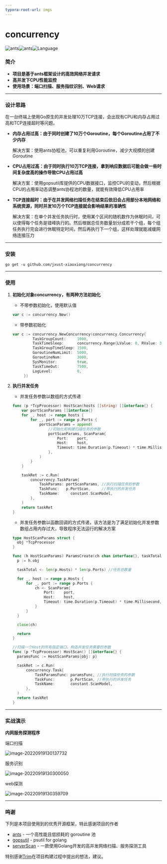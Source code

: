 ```yaml
---
typora-root-url: imgs
---
```


# concurrency
![ants](https://img.shields.io/static/v1?label=ants&message=v2.5.0&color=blue)![ants](https://img.shields.io/static/v1?label=gopsutil&message=v3.22.8&color=blue)![Language](https://img.shields.io/badge/language-Go-green) 

### 简介

- **项目是基于ants框架设计的高效网络并发请求**
- **高并发下CPU性能监控**
- **使用场景：端口扫描、服务指纹识别、Web请求**

---

### **设计思路**

在一台终端上使用Go原生的并发处理10万TCP连接，会出现有CPU和内存占用过高和TCP连接超时等问题。

- **内存占用过高：由于同时创建了10万个Goroutine，每个Goroutine占用了不少内存**

  解决方案：使用ants协程池，可以重复利用Goroutine，减少大规模的创建Goroutine

- **CPU占用过高：由于同时执行10万TCP连接，拿到响应数据后可能会做一些时间复杂度高的操作导致CPU占用过高**

  解决方案：使用gopsutil库提供的CPU数据接口，监控CPU的变动，然后根据CPU的占用率动态调整ants协程池的数量，就能有效降低CPU占用率

- **TCP连接超时：由于在并发网络扫描任务在结束后依旧会占用部分本地网络和系统资源，同时并发10万个TCP连接就会影响结果的准确性**

  解决方案：在单个并发任务执行时，使用某个区间的随机数作为休眠时间，可以使得每个任务是错峰执行的。然后根据总任务数量划分成若干个组，每个组任务执行完会进行休眠特定时间，然后再执行下一个组，这样处理就能减缓网络连接压力

---

### 安装

```
go get -u github.com/jxust-xiaoxiong/concurrency
```

---

### 使用

1. **初始化对象concurrency，有两种方法初始化**

   - 不带参数初始化，使用默认值

   ```go
   var c := concurrency.New()
   ```

   - 带参数初始化

   ```go
   var c := concurrency.NewConcurrency(concurrency.Concurrency{
   			TaskGroupCount:     1000,
   			TaskTimeSleep:      concurrency.Range{LValue: 0, RValue: 300},
   			TaskGroupTimeSleep: 1500,
   			GoroutineNumLimit:  5000,
   			GoroutineNum:       3000,
   			SysMonitor:         true,
   			TaskTimeOut:        7500,
   			LogLevel:           0,
   		})
   ```

2. **执行并发任务**

      - 并发任务参数以数组的方式传递

      ```go
      func (p *TcpProcessor) HostScan(hosts []string) []interface{} {
          var portScanParams []interface{}
          for _, host := range hosts {
              for _, port := range p.Ports {
                  portScanParams = append(
                      //初始化和构建扫描任务的参数
                      portScanParams, ScanParam{
                          Port:    port,
                          Host:    host,
                          Timeout: time.Duration(p.Timeout) * time.Millisecond,
                      },
                  )
              }
          }
      
          taskRet := c.Run(
              concurrency.TaskParam{
                  TaskParams: portScanParams, //执行扫描任务的参数
                  TaskFunc:   p.PortScan,     //带执行的并发任务
                  TaskName: 	constant.ScanModel,
              },
          )
          return taskRet
      }
      ```

      - 并发任务参数以函数回调的方式传递，该方法是为了满足初始化并发参数数组占用内存过大，导致程序无法运行的解决方案

      ```go
      type HostScanParams struct {
      	obj *TcpProcessor
      }
      
      func (h HostScanParams) ParamsCreate(ch chan interface{}, taskTotal chan int) {
      	p := h.obj
      
      	taskTotal <- len(p.Hosts) * len(p.Ports) //任务总数量
      
      	for _, host := range p.Hosts {
      		for _, port := range p.Ports {
      			ch <- ScanParam{
      				Port:    port,
      				Host:    host,
      				Timeout: time.Duration(p.Timeout) * time.Millisecond,
      			}
      		}
      	}
      
      	close(ch)
      
      	return
      }
      
      //扫描一个Host的所有指定端口，构造并发任务需要的参数
      func (p *TcpProcessor) HostScan() []interface{} {
      	paramsFunc := HostScanParams{obj: p}
      
      	taskRet := c.Run(
      		concurrency.Task{
      			TaskParamsFunc: paramsFunc, //执行扫描任务的参数
      			TaskFunc:       p.PortScan, //带执行的并发任务
      			TaskName:       constant.ScanModel,
      		},
      	)
      	return taskRet
      }
      ```

---

### 实战演示

**内网服务探测程序**

端口扫描

![image-20220919130137732](/image-20220919130137732.png)

服务识别

![image-20220919130300050](/image-20220919130300050.png)

web探测

![image-20220919130359709](/image-20220919130359709.png)

---

### 鸣谢

下列是本项目使用到的优秀开源框架，特此感谢项目的作者

- [ants](https://github.com/panjf2000/ants) - 一个高性能且低损耗的 goroutine 池
- [gopsutil](https://github.com/shirou/gopsutil) - psutil for golang
- [serverScan](https://github.com/Adminisme/ServerScan) - 一款使用Golang开发的高并发网络扫描、服务探测工具

特别感谢[Trim](https://github.com/Adminisme)在项目构建过程中提出的想法，建议。

